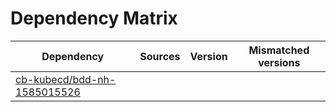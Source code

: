 # Dependency Matrix

Dependency | Sources | Version | Mismatched versions
---------- | ------- | ------- | -------------------
[cb-kubecd/bdd-nh-1585015526](https://github.com/cb-kubecd/bdd-nh-1585015526.git) |  | []() | 
